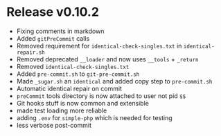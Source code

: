 # Release v0.10.2

- Fixing comments in markdown
- Added `gitPreCommit` calls
- Removed requirement for `identical-check-singles.txt` in `identical-repair.sh`
- Removed deprecated `__loader` and now uses `__tools` + `_return`
- Removed `identical-check-singles.txt`
- Added `pre-commit.sh` to `git-pre-commit.sh`
- Made `_sugar.sh` an `identical` and added copy step to `pre-commit.sh`
- Automatic identical repair on commit
- `preCommit` tools directory is now attached to user not pid `$$`
- Git hooks stuff is now common and extensible
- made test loading more reliable
- adding `.env` for `simple-php` which is needed for testing
- less verbose post-commit
